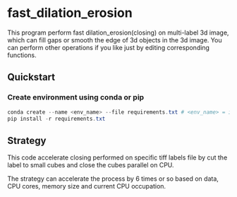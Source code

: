 # fast_dilation_erosion

This program perform fast dilation_erosion(closing) on multi-label 3d image, which can fill gaps or smooth the edge of 3d objects in the 3d image. You can perform other operations if you like just by editing corresponding functions.

## Quickstart

### Create environment using conda or pip

```powershell
conda create --name <env_name> --file requirements.txt # <env_name> = image_process for example
pip install -r requirements.txt
```

## Strategy

This code accelerate closing performed on specific tiff labels file by cut the label to small cubes and close the cubes parallel on CPU.

The strategy can accelerate the process by 6 times or so based on data, CPU cores, memory size and current CPU occupation.
